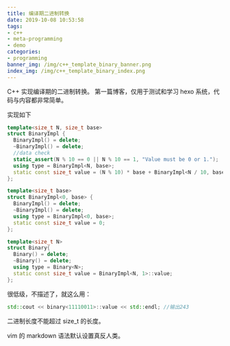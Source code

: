 ```yaml
---
title: 编译期二进制转换
date: 2019-10-08 10:53:58
tags: 
- c++
- meta-programming
- demo
categories:
- programming
banner_img: /img/c++_template_binary_banner.png
index_img: /img/c++_template_binary_index.png
---
```

C++ 实现编译期的二进制转换。
第一篇博客，仅用于测试和学习 hexo 系统，代码与内容都非常简单。
<!-- more -->
实现如下

```c++
template<size_t N, size_t base>
struct BinaryImpl {
  BinaryImpl() = delete;
  ~BinaryImpl() = delete;
  //data check
  static_assert(N % 10 == 0 || N % 10 == 1, "Value must be 0 or 1.");
  using type = BinaryImpl<N, base>;
  static const size_t value = (N % 10) * base + BinaryImpl<N / 10, base << 1>::value;
};

template<size_t base>
struct BinaryImpl<0, base> {
  BinaryImpl() = delete;
  ~BinaryImpl() = delete;
  using type = BinaryImpl<0, base>;
  static const size_t value = 0;
};

template<size_t N>
struct Binary{
  Binary() = delete;
  ~Binary() = delete;
  using type = Binary<N>;
  static const size_t value = BinaryImpl<N, 1>::value;
};
```

很低级，不描述了，就这么用：

```c++
std::cout << binary<11110011>::value << std::endl; //输出243
```

二进制长度不能超过 size_t 的长度。

vim 的 markdown 语法默认设置真反人类。
